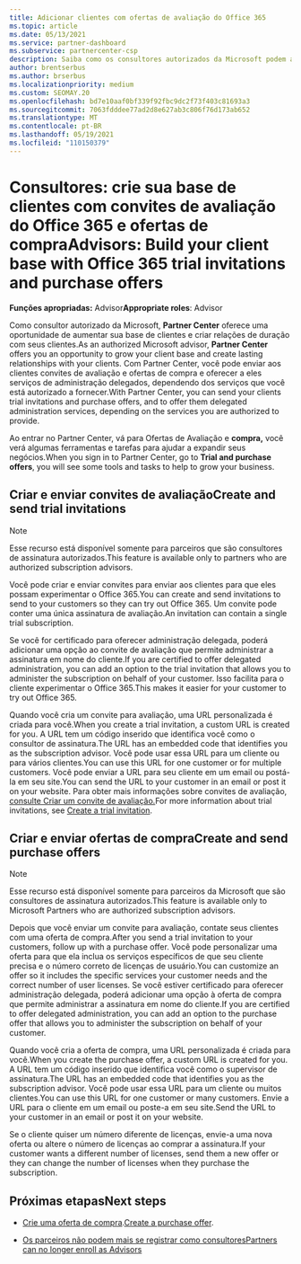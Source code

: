 ```yaml
---
title: Adicionar clientes com ofertas de avaliação do Office 365
ms.topic: article
ms.date: 05/13/2021
ms.service: partner-dashboard
ms.subservice: partnercenter-csp
description: Saiba como os consultores autorizados da Microsoft podem aumentar suas assinaturas do Office 365. Crie e envie convites de avaliação do Office 365 e ofertas de compra para clientes.
author: brentserbus
ms.author: brserbus
ms.localizationpriority: medium
ms.custom: SEOMAY.20
ms.openlocfilehash: bd7e10aaf0bf339f92fbc9dc2f73f403c81693a3
ms.sourcegitcommit: 7063fdddee77ad2d8e627ab3c806f76d173ab652
ms.translationtype: MT
ms.contentlocale: pt-BR
ms.lasthandoff: 05/19/2021
ms.locfileid: "110150379"
---
```

# <a name="advisors-build-your-client-base-with-office-365-trial-invitations-and-purchase-offers"></a><span data-ttu-id="f9834-104">Consultores: crie sua base de clientes com convites de avaliação do Office 365 e ofertas de compra</span><span class="sxs-lookup"><span data-stu-id="f9834-104">Advisors: Build your client base with Office 365 trial invitations and purchase offers</span></span>


<span data-ttu-id="f9834-105">**Funções apropriadas:** Advisor</span><span class="sxs-lookup"><span data-stu-id="f9834-105">**Appropriate roles**: Advisor</span></span>


<span data-ttu-id="f9834-106">Como consultor autorizado da Microsoft, **Partner Center** oferece uma oportunidade de aumentar sua base de clientes e criar relações de duração com seus clientes.</span><span class="sxs-lookup"><span data-stu-id="f9834-106">As an authorized Microsoft advisor, **Partner Center** offers you an opportunity to grow your client base and create lasting relationships with your clients.</span></span> <span data-ttu-id="f9834-107">Com Partner Center, você pode enviar aos clientes convites de avaliação e ofertas de compra e oferecer a eles serviços de administração delegados, dependendo dos serviços que você está autorizado a fornecer.</span><span class="sxs-lookup"><span data-stu-id="f9834-107">With Partner Center, you can send your clients trial invitations and purchase offers, and to offer them delegated administration services, depending on the services you are authorized to provide.</span></span>

<span data-ttu-id="f9834-108">Ao entrar no Partner Center, vá para Ofertas de Avaliação e **compra,** você verá algumas ferramentas e tarefas para ajudar a expandir seus negócios.</span><span class="sxs-lookup"><span data-stu-id="f9834-108">When you sign in to Partner Center, go to **Trial and purchase offers**, you will see some tools and tasks to help to grow your business.</span></span>

## <a name="create-and-send-trial-invitations"></a><span data-ttu-id="f9834-109">Criar e enviar convites de avaliação</span><span class="sxs-lookup"><span data-stu-id="f9834-109">Create and send trial invitations</span></span>

> [!NOTE]
> <span data-ttu-id="f9834-110">Esse recurso está disponível somente para parceiros que são consultores de assinatura autorizados.</span><span class="sxs-lookup"><span data-stu-id="f9834-110">This feature is available only to partners who are authorized subscription advisors.</span></span>

<span data-ttu-id="f9834-111">Você pode criar e enviar convites para enviar aos clientes para que eles possam experimentar o Office 365.</span><span class="sxs-lookup"><span data-stu-id="f9834-111">You can create and send invitations to send to your customers so they can try out Office 365.</span></span> <span data-ttu-id="f9834-112">Um convite pode conter uma única assinatura de avaliação.</span><span class="sxs-lookup"><span data-stu-id="f9834-112">An invitation can contain a single trial subscription.</span></span>

<span data-ttu-id="f9834-113">Se você for certificado para oferecer administração delegada, poderá adicionar uma opção ao convite de avaliação que permite administrar a assinatura em nome do cliente.</span><span class="sxs-lookup"><span data-stu-id="f9834-113">If you are certified to offer delegated administration, you can add an option to the trial invitation that allows you to administer the subscription on behalf of your customer.</span></span> <span data-ttu-id="f9834-114">Isso facilita para o cliente experimentar o Office 365.</span><span class="sxs-lookup"><span data-stu-id="f9834-114">This makes it easier for your customer to try out Office 365.</span></span>

<span data-ttu-id="f9834-115">Quando você cria um convite para avaliação, uma URL personalizada é criada para você.</span><span class="sxs-lookup"><span data-stu-id="f9834-115">When you create a trial invitation, a custom URL is created for you.</span></span> <span data-ttu-id="f9834-116">A URL tem um código inserido que identifica você como o consultor de assinatura.</span><span class="sxs-lookup"><span data-stu-id="f9834-116">The URL has an embedded code that identifies you as the subscription advisor.</span></span> <span data-ttu-id="f9834-117">Você pode usar essa URL para um cliente ou para vários clientes.</span><span class="sxs-lookup"><span data-stu-id="f9834-117">You can use this URL for one customer or for multiple customers.</span></span> <span data-ttu-id="f9834-118">Você pode enviar a URL para seu cliente em um email ou postá-la em seu site.</span><span class="sxs-lookup"><span data-stu-id="f9834-118">You can send the URL to your customer in an email or post it on your website.</span></span>
<span data-ttu-id="f9834-119">Para obter mais informações sobre convites de avaliação, [consulte Criar um convite de avaliação.](advisors-create-a-trial-invitation.md)</span><span class="sxs-lookup"><span data-stu-id="f9834-119">For more information about trial invitations, see [Create a trial invitation](advisors-create-a-trial-invitation.md).</span></span>

## <a name="create-and-send-purchase-offers"></a><span data-ttu-id="f9834-120">Criar e enviar ofertas de compra</span><span class="sxs-lookup"><span data-stu-id="f9834-120">Create and send purchase offers</span></span>

> [!NOTE]
> <span data-ttu-id="f9834-121">Esse recurso está disponível somente para parceiros da Microsoft que são consultores de assinatura autorizados.</span><span class="sxs-lookup"><span data-stu-id="f9834-121">This feature is available only to Microsoft Partners who are authorized subscription advisors.</span></span>

<span data-ttu-id="f9834-122">Depois que você enviar um convite para avaliação, contate seus clientes com uma oferta de compra.</span><span class="sxs-lookup"><span data-stu-id="f9834-122">After you send a trial invitation to your customers, follow up with a purchase offer.</span></span> <span data-ttu-id="f9834-123">Você pode personalizar uma oferta para que ela inclua os serviços específicos de que seu cliente precisa e o número correto de licenças de usuário.</span><span class="sxs-lookup"><span data-stu-id="f9834-123">You can customize an offer so it includes the specific services your customer needs and the correct number of user licenses.</span></span> <span data-ttu-id="f9834-124">Se você estiver certificado para oferecer administração delegada, poderá adicionar uma opção à oferta de compra que permite administrar a assinatura em nome do cliente.</span><span class="sxs-lookup"><span data-stu-id="f9834-124">If you are certified to offer delegated administration, you can add an option to the purchase offer that allows you to administer the subscription on behalf of your customer.</span></span>

<span data-ttu-id="f9834-125">Quando você cria a oferta de compra, uma URL personalizada é criada para você.</span><span class="sxs-lookup"><span data-stu-id="f9834-125">When you create the purchase offer, a custom URL is created for you.</span></span> <span data-ttu-id="f9834-126">A URL tem um código inserido que identifica você como o supervisor de assinatura.</span><span class="sxs-lookup"><span data-stu-id="f9834-126">The URL has an embedded code that identifies you as the subscription advisor.</span></span> <span data-ttu-id="f9834-127">Você pode usar essa URL para um cliente ou muitos clientes.</span><span class="sxs-lookup"><span data-stu-id="f9834-127">You can use this URL for one customer or many customers.</span></span> <span data-ttu-id="f9834-128">Envie a URL para o cliente em um email ou poste-a em seu site.</span><span class="sxs-lookup"><span data-stu-id="f9834-128">Send the URL to your customer in an email or post it on your website.</span></span>

<span data-ttu-id="f9834-129">Se o cliente quiser um número diferente de licenças, envie-a uma nova oferta ou altere o número de licenças ao comprar a assinatura.</span><span class="sxs-lookup"><span data-stu-id="f9834-129">If your customer wants a different number of licenses, send them a new offer or they can change the number of licenses when they purchase the subscription.</span></span>

## <a name="next-steps"></a><span data-ttu-id="f9834-130">Próximas etapas</span><span class="sxs-lookup"><span data-stu-id="f9834-130">Next steps</span></span>

- <span data-ttu-id="f9834-131">[Crie uma oferta de compra](advisor-create-a-purchase-offer.md).</span><span class="sxs-lookup"><span data-stu-id="f9834-131">[Create a purchase offer](advisor-create-a-purchase-offer.md).</span></span>

- [<span data-ttu-id="f9834-132">Os parceiros não podem mais se registrar como consultores</span><span class="sxs-lookup"><span data-stu-id="f9834-132">Partners can no longer enroll as Advisors</span></span>](advisors-no-csp.md)
